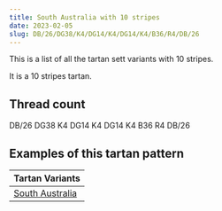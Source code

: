 ```yaml
---
title: South Australia with 10 stripes
date: 2023-02-05
slug: DB/26/DG38/K4/DG14/K4/DG14/K4/B36/R4/DB/26
---
```

This is a list of all the tartan sett variants with 10 stripes.

It is a 10 stripes tartan.


## Thread count
DB/26 DG38 K4 DG14 K4 DG14 K4 B36 R4 DB/26

## Examples of this tartan pattern

| Tartan Variants |
|---------------|
| [South Australia](/variants/db/26/dg38/k4/dg14/k4/dg14/k4/b36/r4/db/26-b304080-db102040-dg004010-k000000-rc00000)||
